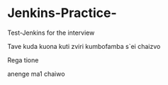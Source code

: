 # Jenkins-Practice-
Test-Jenkins for the interview

Tave kuda kuona kuti zviri kumbofamba s`ei chaizvo

Rega tione 

anenge ma1 chaiwo
